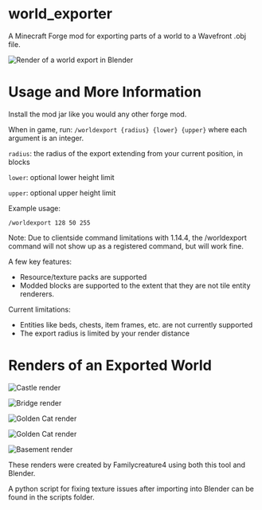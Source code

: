 # world_exporter
A Minecraft Forge mod for exporting parts of a world to a Wavefront .obj file.

![Render of a world export in Blender](../assets/images/atm3-orthographic.png?raw=true)

# Usage and More Information

Install the mod jar like you would any other forge mod. 

When in game, run: `/worldexport {radius} {lower} {upper}` where each argument is an integer. 

`radius`: the radius of the export extending from your current position, in blocks

`lower`: optional lower height limit

`upper`: optional upper height limit

Example usage:

`/worldexport 128 50 255`

Note: Due to clientside command limitations with 1.14.4, 
the /worldexport command will not show up as a registered command, but will work fine.

A few key features:
* Resource/texture packs are supported
* Modded blocks are supported to the extent that they are not tile entity renderers.

Current limitations:
* Entities like beds, chests, item frames, etc. are not currently supported
* The export radius is limited by your render distance

# Renders of an Exported World

![Castle render](../assets/images/castle.png?raw=true)

![Bridge render](../assets/images/bridge.png?raw=true)

![Golden Cat render](../assets/images/golden-cat.png?raw=true)

![Golden Cat render](../assets/images/golden-cat2.png?raw=true)

![Basement render](../assets/images/bath-basement.png?raw=true)

These renders were created by Familycreature4 using both this tool and Blender.

A python script for fixing texture issues after importing into Blender can be found in the scripts folder.
